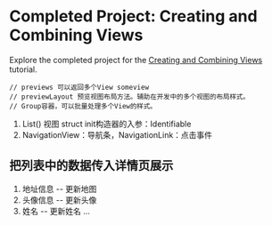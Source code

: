 # Completed Project: Creating and Combining Views

Explore the completed project for the [Creating and Combining Views](https://developer.apple.com/tutorials/swiftui/creating-and-combining-views) tutorial.

    // previews 可以返回多个View someview
    // previewLayout 预览视图布局方法。辅助在开发中的多个视图的布局样式。
    // Group容器，可以批量处理多个View的样式。

1. List() 视图 struct init构造器的入参：Identifiable
2. NavigationView：导航条，NavigationLink：点击事件


## 把列表中的数据传入详情页展示
1. 地址信息 -- 更新地图
2. 头像信息 -- 更新头像
3. 姓名 -- 更新姓名
...

